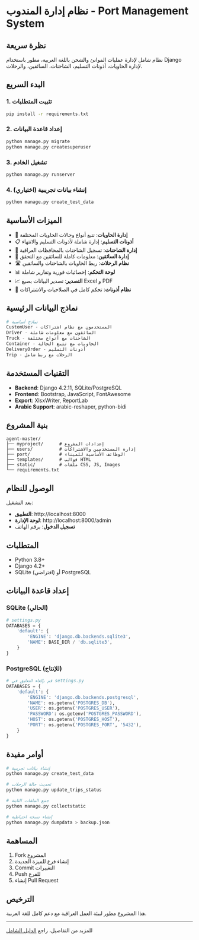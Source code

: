 # نظام إدارة المندوب - Port Management System

## نظرة سريعة
نظام شامل لإدارة عمليات الموانئ والشحن باللغة العربية، مطور باستخدام Django لإدارة الحاويات، أذونات التسليم، الشاحنات، السائقين، والرحلات.

## البدء السريع

### 1. تثبيت المتطلبات
```bash
pip install -r requirements.txt
```

### 2. إعداد قاعدة البيانات
```bash
python manage.py migrate
python manage.py createsuperuser
```

### 3. تشغيل الخادم
```bash
python manage.py runserver
```

### 4. إنشاء بيانات تجريبية (اختياري)
```bash
python manage.py create_test_data
```

## الميزات الأساسية

- 🚢 **إدارة الحاويات**: تتبع أنواع وحالات الحاويات المختلفة
- 📋 **أذونات التسليم**: إدارة شاملة لأذونات التسليم والانتهاء
- 🚛 **إدارة الشاحنات**: تسجيل الشاحنات بالمحافظات العراقية  
- 👥 **إدارة السائقين**: معلومات كاملة للسائقين مع التحقق
- 🛣️ **نظام الرحلات**: ربط الحاويات بالشاحنات والسائقين
- 📊 **لوحة التحكم**: إحصائيات فورية وتقارير شاملة
- 📈 **التصدير**: تصدير البيانات بصيغ Excel و PDF
- 🔐 **نظام أذونات**: تحكم كامل في الصلاحيات والاشتراكات

## نماذج البيانات الرئيسية

```python
# نماذج أساسية
CustomUser - المستخدمون مع نظام اشتراكات
Driver - السائقون مع معلومات شاملة  
Truck - الشاحنات مع أنواع مختلفة
Container - الحاويات مع تتبع الحالة
DeliveryOrder - أذونات التسليم
Trip - الرحلات مع ربط شامل
```

## التقنيات المستخدمة

- **Backend**: Django 4.2.11, SQLite/PostgreSQL
- **Frontend**: Bootstrap, JavaScript, FontAwesome
- **Export**: XlsxWriter, ReportLab
- **Arabic Support**: arabic-reshaper, python-bidi

## بنية المشروع

```
agent-master/
├── myproject/      # إعدادات المشروع
├── users/          # إدارة المستخدمين والاشتراكات
├── port/           # الوظائف الأساسية للميناء
├── templates/      # قوالب HTML
├── static/         # ملفات CSS, JS, Images
└── requirements.txt
```

## الوصول للنظام

بعد التشغيل:
- **التطبيق**: http://localhost:8000
- **لوحة الإدارة**: http://localhost:8000/admin
- **تسجيل الدخول**: برقم الهاتف

## المتطلبات

- Python 3.8+
- Django 4.2+
- SQLite (افتراضي) أو PostgreSQL

## إعداد قاعدة البيانات

### SQLite (الحالي)
```python
# settings.py
DATABASES = {
    'default': {
        'ENGINE': 'django.db.backends.sqlite3',
        'NAME': BASE_DIR / 'db.sqlite3',
    }
}
```

### PostgreSQL (للإنتاج)
```python
# قم بإلغاء التعليق في settings.py
DATABASES = {
    'default': {
        'ENGINE': 'django.db.backends.postgresql',
        'NAME': os.getenv('POSTGRES_DB'),
        'USER': os.getenv('POSTGRES_USER'),
        'PASSWORD': os.getenv('POSTGRES_PASSWORD'),
        'HOST': os.getenv('POSTGRES_HOST'),
        'PORT': os.getenv('POSTGRES_PORT', '5432'),
    }
}
```

## أوامر مفيدة

```bash
# إنشاء بيانات تجريبية
python manage.py create_test_data

# تحديث حالة الرحلات
python manage.py update_trips_status

# جمع الملفات الثابتة
python manage.py collectstatic

# إنشاء نسخة احتياطية
python manage.py dumpdata > backup.json
```

## المساهمة

1. Fork المشروع
2. إنشاء فرع للميزة الجديدة
3. Commit التغييرات
4. Push للفرع
5. إنشاء Pull Request

## الترخيص

هذا المشروع مطور لبيئة العمل العراقية مع دعم كامل للغة العربية.

---

للمزيد من التفاصيل، راجع [الدليل الشامل](README_APPLICATION.md) 